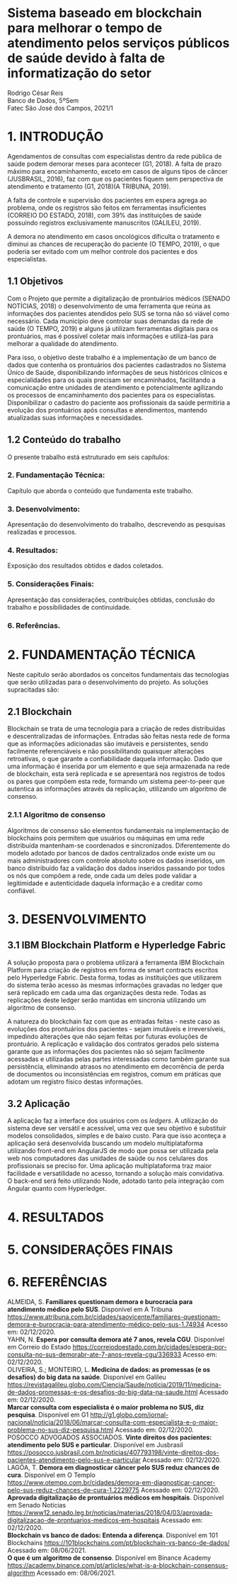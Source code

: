 # Sistema baseado em blockchain para melhorar o tempo de atendimento pelos serviços públicos de saúde devido à falta de informatização do setor
Rodrigo César Reis <br>
Banco de Dados, 5ºSem <br>
Fatec São José dos Campos, 2021/1 <br>

# 1. INTRODUÇÃO
Agendamentos de consultas com especialistas dentro da rede pública de saúde podem demorar meses para acontecer (G1, 2018). A falta de prazo máximo para encaminhamento, exceto em casos de alguns tipos de câncer (JUSBRASIL, 2016), faz com que os pacientes fiquem sem perspectiva de atendimento e tratamento (G1, 2018)(A TRIBUNA, 2019).<br>

A falta de controle e supervisão dos pacientes em espera agrega ao problema, onde os registros são feitos em ferramentas insuficientes (CORREIO DO ESTADO, 2018), com 39% das instituições de saúde possuindo registros exclusivamente manuscritos (GALILEU, 2019).<br>

A demora no atendimento em casos oncológicos dificulta o tratamento e diminui as chances de recuperação do paciente (O TEMPO, 2019), o que poderia ser evitado com um melhor controle dos pacientes e dos especialistas.<br>

## 1.1 Objetivos
Com o Projeto que permite a digitalização de prontuários médicos (SENADO NOTÍCIAS, 2018) o desenvolvimento de uma ferramenta que reúna as informações dos pacientes atendidos pelo SUS se torna não só viável como necessário. Cada município deve controlar suas demandas da rede de saúde (O TEMPO, 2019) e alguns já utilizam ferramentas digitais para os prontuários, mas é possível coletar mais informações e utilizá-las para melhorar a qualidade do atendimento.<br>

Para isso, o objetivo deste trabalho é a implementação de um banco de dados que contenha os prontuários dos pacientes cadastrados no Sistema Único de Saúde, disponibilizando informações de seus históricos clínicos e especialidades para os quais precisam ser encaminhados, facilitando a comunicação entre unidades de atendimento e potencialmente agilizando os processos de encaminhamento dos pacientes para os especialistas. Disponibilizar o cadastro do paciente aos profissionais da saúde permitiria a evolução dos prontuários após consultas e atendimentos, mantendo atualizadas suas informações e necessidades.<br>

## 1.2 Conteúdo do trabalho
O presente trabalho está estruturado em seis capítulos:

### 2. Fundamentação Técnica:
Capítulo que aborda o conteúdo que fundamenta este trabalho.
### 3. Desenvolvimento:
Apresentação do desenvolvimento do trabalho, descrevendo as pesquisas realizadas e processos.
### 4. Resultados:
Exposição dos resultados obtidos e dados coletados.
### 5. Considerações Finais:
Apresentação das considerações, contribuições obtidas, conclusão do trabalho e possibilidades de continuidade.
### 6. Referências.

# 2. FUNDAMENTAÇÃO TÉCNICA
Neste capítulo serão abordados os conceitos fundamentais das tecnologias que serão utilizadas para o desenvolvimento do projeto. As soluções supracitadas são:<br>

## 2.1 Blockchain
Blockchain se trata de uma tecnologia para a criação de redes distribuídas e descentralizadas de informações. Entradas são feitas nesta rede de forma que as informações adicionadas são imutáveis e persistentes, sendo facilmente referenciáveis e não possibilitando quaisquer alterações retroativas, o que garante a confiabilidade daquela informação.
Dado que uma informação é inserida por um elemento e que seja armazenada na rede de blockchain, esta será replicada e se apresentará nos registros de todos os pares que compõem esta rede, formando um sistema peer-to-peer que autentica as informações através da replicação, utilizando um algoritmo de consenso.
### 2.1.1 Algoritmo de consenso
Algoritmos de consenso são elementos fundamentais na implementação de blockchains pois permitem que usuários ou máquinas em uma rede distribuída mantenham-se coordenados e sincronizados. Diferentemente do modelo adotado por bancos de dados centralizados onde existe um ou mais administradores com controle absoluto sobre os dados inseridos, um banco distribuído faz a validação dos dados inseridos passando por todos os nós que compõem a rede, onde cada um deles pode validar a legitimidade e autenticidade daquela informação e a creditar como confiável.

# 3. DESENVOLVIMENTO
## 3.1 IBM Blockchain Platform e Hyperledge Fabric
A solução proposta para o problema utilizará a ferramenta IBM Blockchain Platform para criação de registros em forma de smart contracts escritos pelo Hyperledge Fabric. Desta forma, todas as instituições que utilizarem do sistema terão acesso às mesmas informações gravadas no ledger que será replicado em cada uma das organizações desta rede. Todas as replicações deste ledger serão mantidas em sincronia utilizando um algoritmo de consenso.<br>

A natureza do blockchain faz com que as entradas feitas - neste caso as evoluções dos prontuários dos pacientes - sejam imutáveis e irreversíveis, impedindo alterações que não sejam feitas por futuras evoluções de prontuário. A replicação e validação dos contratos gerados pelo sistema garante que as informações dos pacientes não só sejam facilmente acessadas e utilizadas pelas partes interessadas como também garante sua persistência, eliminando atrasos no atendimento em decorrência de perda de documentos ou inconsistências em registros, comum em práticas que adotam um registro físico destas informações.

## 3.2 Aplicação
A aplicação faz a interface dos usuários com os _ledgers_. A utilização do sistema deve ser versátil e acessível, uma vez que seu objetivo é substituir modelos consolidados, simples e de baixo custo. Para que isso aconteça a aplicação será desenvolvida buscando um modelo multiplataforma utilizando front-end em AngularJS de modo que possa ser utilizada pela web nos computadores das unidades de saúde ou nos celulares dos profissionais se preciso for. Uma aplicação multiplataforma traz maior facilidade e versatilidade no acesso, tornando a solução mais convidativa. O back-end será feito utilizando Node, adotado tanto pela integração com Angular quanto com Hyperledger.

# 4. RESULTADOS

# 5. CONSIDERAÇÕES FINAIS

# 6. REFERÊNCIAS
ALMEIDA, S. **Familiares questionam demora e burocracia para atendimento médico pelo SUS**. Disponível em A Tribuna https://www.atribuna.com.br/cidades/saovicente/familiares-questionam-demora-e-burocracia-para-atendimento-médico-pelo-sus-1.74934 Acesso em: 02/12/2020.<br>
YAHN, N. **Espera por consulta demora até 7 anos, revela CGU**. Disponível em Correio do Estado https://correiodoestado.com.br/cidades/espera-por-consulta-no-sus-demorabr-ate-7-anos-revela-cgu/336933 Acesso em: 02/12/2020.<br>
OLIVEIRA, S.; MONTEIRO, L. **Medicina de dados: as promessas (e os desafios) do big data na saúde**. Disponível em Galileu https://revistagalileu.globo.com/Ciencia/Saude/noticia/2019/11/medicina-de-dados-promessas-e-os-desafios-do-big-data-na-saude.html Acessado em: 02/12/2020.<br>
**Marcar consulta com especialista é o maior problema no SUS, diz pesquisa**. Disponível em G1 http://g1.globo.com/jornal-nacional/noticia/2018/06/marcar-consulta-com-especialista-e-o-maior-problema-no-sus-diz-pesquisa.html Acessado em: 02/12/2020.<br>
POSOCCO ADVOGADOS ASSOCIADOS. **Vinte direitos dos pacientes: atendimento pelo SUS e particular**. Disponível em Jusbrasil  https://posocco.jusbrasil.com.br/noticias/407793198/vinte-direitos-dos-pacientes-atendimento-pelo-sus-e-particular Acessado em: 02/12/2020.<br>
LAGÔA, T. **Demora em diagnosticar câncer pelo SUS reduz chances de cura**. Disponível em O Templo https://www.otempo.com.br/cidades/demora-em-diagnosticar-cancer-pelo-sus-reduz-chances-de-cura-1.2229775 Acessado em: 02/12/2020.<br>
**Aprovada digitalização de prontuários médicos em hospitais**. Disponível em Senado Notícias https://www12.senado.leg.br/noticias/materias/2018/04/03/aprovada-digitalizacao-de-prontuarios-medicos-em-hospitais Acessado em: 02/12/2020.<br>
**Blockchain vs banco de dados: Entenda a diferença**. Disponível em 101 Blockchains https://101blockchains.com/pt/blockchain-vs-banco-de-dados/ Acessado em: 08/06/2021.<br>
**O que é um algoritmo de consenso**. Disponível em Binance Academy https://academy.binance.com/pt/articles/what-is-a-blockchain-consensus-algorithm Acessado em: 08/06/2021.<br>

